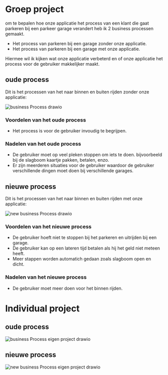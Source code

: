 # Groep project

om te bepalen hoe onze applicatie het process van een klant die gaat parkeren bij een parkeer garage verandert heb ik 2 business processen gemaakt.
- Het process van parkeren bij een garage zonder onze applicatie.
- Het process van parkeren bij een garage met onze applicatie.

Hiermee wil ik kijken wat onze applicatie verbeterd en of onze applicatie het process voor de gebruiker makkelijker maakt.

## oude process

Dit is het processen van het naar binnen en buiten rijden zonder onze applicatie:

![business Process drawio](https://user-images.githubusercontent.com/39116329/205603143-1c3f9a07-71df-4372-8de7-4b060a0b5577.png)

### Voordelen van het oude process
- Het process is voor de gebruiker invoudig te begrijpen.

### Nadelen van het oude process
- De gebruiker moet op veel pleken stoppen om iets te doen. bijvoorbeeld bij de slagboom kaartje pakken, betalen, enzo.
- Er zijn meerderen situaties voor de gebruiker waardoor de gebruiker verschillende dingen moet doen bij verschillende garages.

## nieuwe process

Dit is het processen van het naar binnen en buiten rijden met onze applicatie:

![new business Process drawio](https://user-images.githubusercontent.com/39116329/205615952-83c5e04b-28af-48de-8858-602f3023153a.png)

### Voordelen van het nieuwe process
- De gebruiker hoeft niet te stoppen bij het parkeren en uitrijden bij een garage.
- De gebruiker kan op een lateren tijd betalen als hij het geld niet meteen heeft.
- Meer stappen worden automatich gedaan zoals slagboom open en dicht.

### Nadelen van het nieuwe process
- De gebruiker moet meer doen voor het binnen rijden.

# Individual project

## oude process
![business Process eigen project drawio](https://user-images.githubusercontent.com/39116329/205640611-44437b70-e132-4dfc-bd12-f975f0123a49.png)

## nieuwe process
![new business Process eigen project drawio](https://user-images.githubusercontent.com/39116329/205641698-ace05f72-ead8-4fd6-aef1-2523104aec67.png)

